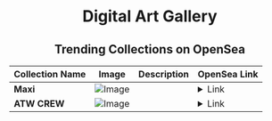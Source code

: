 <div align="center">

# Digital Art Gallery

## Trending Collections on OpenSea

| Collection Name                       | Image                                                                                     | Description                       | OpenSea Link                                                                                          |
|---------------------------------------|-------------------------------------------------------------------------------------------|-----------------------------------|--------------------------------------------------------------------------------------------------------|
| **Maxi** | ![Image](https://i.seadn.io/s/raw/files/07e9628464d914e272d25def22650c9c.png?w=500&auto=format?w=200&auto=format) |  | <details><summary>Link</summary>[Maxi](https://opensea.io/collection/maxi-13)</details> |
| **ATW CREW** | ![Image](https://i.seadn.io/s/raw/files/bbdd232ed62e79a8f0cbe6c33aaf4ecd.png?w=500&auto=format?w=200&auto=format) |  | <details><summary>Link</summary>[ATW CREW](https://opensea.io/collection/atw-crew)</details> |

</div>
